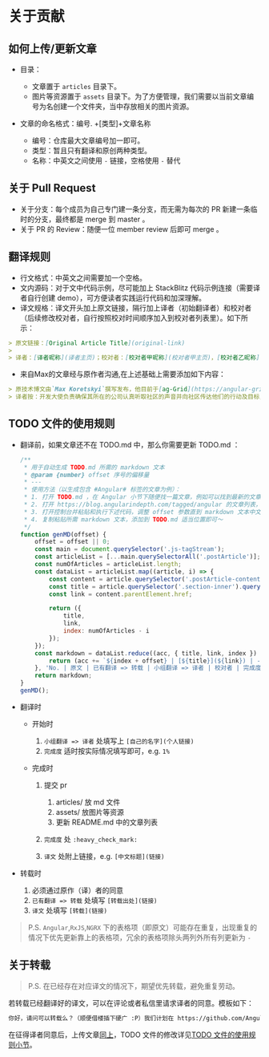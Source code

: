 # 关于贡献

## 如何上传/更新文章

* 目录：

    * 文章置于 `articles` 目录下。
    * 图片等资源置于 `assets` 目录下。为了方便管理，我们需要以当前文章编号为名创建一个文件夹，当中存放相关的图片资源。

* 文章的命名格式：编号. +[类型]+文章名称

    * 编号：仓库最大文章编号加一即可。
    * 类型：暂且只有翻译和原创两种类型。
    * 名称：中英文之间使用 `-` 链接，空格使用 `-` 替代

## 关于 Pull Request

* 关于分支：每个成员为自己专门建一条分支，而无需为每次的 PR 新建一条临时的分支，最终都是 merge 到 master 。
* 关于 PR 的 Review：随便一位 member review 后即可 merge 。

## 翻译规则

* 行文格式：中英文之间需要加一个空格。
* 文内源码：对于文中代码示例，尽可能加上 StackBlitz 代码示例连接（需要译者自行创建 demo），可方便读者实践运行代码和加深理解。
* 译文规格：译文开头加上原文链接，隔行加上译者（初始翻译者）和校对者（后续修改校对者，自行按照校对时间顺序加入到校对者列表里）。如下所示：

```markdown
> 原文链接：[Original Article Title](original-link)
> 
> 译者：[译者昵称](译者主页)；校对者：[校对者甲昵称](校对者甲主页)，[校对者乙昵称](校对者乙主页)
```

* 来自Max的文章经与原作者沟通,在上述基础上需要添加如下内容：

```markdown
> 原技术博文由`Max Koretskyi`撰写发布，他目前于[ag-Grid](https://angular-grid.ag-grid.com/?utm_source=medium&utm_medium=blog&utm_campaign=angularcustom)担任开发大使
> 译者按：开发大使负责确保其所在的公司认真听取社区的声音并向社区传达他们的行动及目标，其作为社区和公司之间的纽带存在。
```

## TODO 文件的使用规则

- 翻译前，如果文章还不在 TODO.md 中，那么你需要更新 TODO.md ：

    ```javascript
    /**
     * 用于自动生成 TODO.md 所需的 markdown 文本
     * @param {number} offset 序号的偏移量
     * ---
     * 使用方法（以生成包含 #Angular# 标签的文章为例）：
     * 1. 打开 TODO.md ，在 Angular 小节下随便找一篇文章，例如可以找到最新的文章（记作文章 A）
     * 2. 打开 https://blog.angularindepth.com/tagged/angular 的文章列表，下拉找到对应的文章 A
     * 3. 打开控制台并粘贴和执行下述代码，调整 offset 参数直到 markdown 文本中文章 A 的序号和 TODO.md 中文章 A 的序号一致
     * 4. 复制粘贴所需 markdown 文本，添加到 TODO.md 适当位置即可～
     */
    function genMD(offset) {
        offset = offset || 0;
        const main = document.querySelector('.js-tagStream');
        const articleList = [...main.querySelectorAll('.postArticle')];
        const numOfArticles = articleList.length;
        const dataList = articleList.map((article, i) => {
            const content = article.querySelector('.postArticle-content');
            const title = article.querySelector('.section-inner').querySelector('h3').innerText;
            const link = content.parentElement.href;

            return ({
                title,
                link,
                index: numOfArticles - i
            });
        });
        const markdown = dataList.reduce((acc, { title, link, index }) => {
            return (acc += `${index + offset} | [${title}](${link}) | - |  |  |  |  |\n`);
        }, 'No. | 原文 | 已有翻译 => 转载 | 小组翻译 => 译者 | 校对者 | 完成度 | 译文\n :-: | :- | :-: | :-: | :- | :-: | :- \n');
        return markdown;
    }
    genMD();
    ```

- 翻译时

    - 开始时

        1. `小组翻译 => 译者` 处填写上 `[自己的名字](个人链接)`
        2. `完成度` 适时按实际情况填写即可，e.g. `1%`

    - 完成时

        1. 提交 pr

            1. articles/ 放 md 文件
            2. assets/ 放图片等资源
            3. 更新 README.md 中的文章列表

        2. `完成度` 处 `:heavy_check_mark:`
        3. `译文` 处附上链接，e.g. `[中文标题](链接)`

- 转载时

    1. 必须通过原作（译）者的同意
    2. `已有翻译 => 转载` 处填写 `[转载出处](链接)`
    3. `译文` 处填写 `[转载](链接)`

> P.S. `Angular`,`RxJS`,`NGRX` 下的表格项（即原文）可能存在重复，出现重复的情况下优先更新靠上的表格项，冗余的表格项除头两列外所有列更新为 `-`

## 关于转载

> P.S. 在已经存在对应译文的情况下，期望优先转载，避免重复劳动。

若转载已经翻译好的译文，可以在评论或者私信里请求译者的同意。模板如下：

```markdown
你好，请问可以转载么？（顺便借楼插下硬广 :P）我们计划在 https://github.com/AngularInDepth/angularindepth 这个项目下陆续翻译 angular in depth 里的文章，以造福国内的 Angular 开发者。我们热爱前端，力求深耕 Angular，欢迎交流讨论和贡献翻译～
```

在征得译者同意后，上传文章[同上](https://github.com/AngularInDepth/angularindepth/blob/master/CONTRIBUTING.md#%E5%A6%82%E4%BD%95%E4%B8%8A%E4%BC%A0%E6%9B%B4%E6%96%B0%E6%96%87%E7%AB%A0)，TODO 文件的修改详见[TODO 文件的使用规则小节](https://github.com/AngularInDepth/angularindepth/blob/master/CONTRIBUTING.md#todo-%E6%96%87%E4%BB%B6%E7%9A%84%E4%BD%BF%E7%94%A8%E8%A7%84%E5%88%99)。
